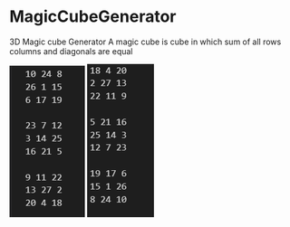 # MagicCubeGenerator

3D Magic cube Generator
A magic cube is cube in which sum of all rows columns and diagonals are equal



![CHEESE!](Image1.PNG)
![CHEESE!](Image2.PNG)
